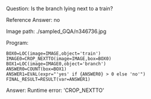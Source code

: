 Question: Is the branch lying next to a train?

Reference Answer: no

Image path: ./sampled_GQA/n346736.jpg

Program:

```
BOX0=LOC(image=IMAGE,object='train')
IMAGE0=CROP_NEXTTO(image=IMAGE,box=BOX0)
BOX1=LOC(image=IMAGE0,object='branch')
ANSWER0=COUNT(box=BOX1)
ANSWER1=EVAL(expr="'yes' if {ANSWER0} > 0 else 'no'")
FINAL_RESULT=RESULT(var=ANSWER1)
```
Answer: Runtime error: 'CROP_NEXTTO'

